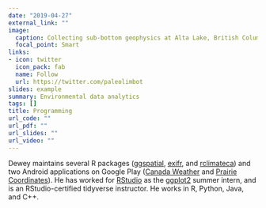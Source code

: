 ```yaml
---
date: "2019-04-27"
external_link: ""
image:
  caption: Collecting sub-bottom geophysics at Alta Lake, British Columbia.
  focal_point: Smart
links:
- icon: twitter
  icon_pack: fab
  name: Follow
  url: https://twitter.com/paleolimbot
slides: example
summary: Environmental data analytics
tags: []
title: Programming
url_code: ""
url_pdf: ""
url_slides: ""
url_video: ""
---
```


Dewey maintains several R packages ([ggspatial](https://cran.r-project.org/package=ggspatial), [exifr](https://cran.r-project.org/package=exifr), and [rclimateca](https://cran.r-project.org/package=rclimateca)) and two Android applications on Google Play ([Canada Weather](https://play.google.com/store/apps/details?id=ca.fwe.caweather) and [Prairie Coordinates](https://play.google.com/store/apps/details?id=ca.fwe.pcoordplus)). He has worked for [RStudio](https://rstudio.com/) as the [ggplot2](https://ggplot2.tidyverse.org) summer intern, and is an RStudio-certified tidyverse instructor. He works in R, Python, Java, and C++.
